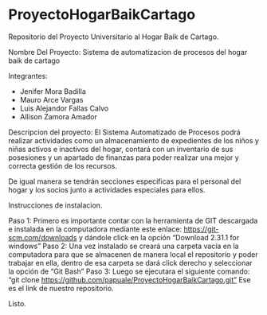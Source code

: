 # ProyectoHogarBaikCartago
Repositorio del Proyecto Universitario al Hogar Baik de Cartago.

Nombre Del Proyecto: Sistema de automatizacion de procesos del hogar baik de cartago

Integrantes:

- Jenifer Mora Badilla
- Mauro Arce Vargas
- Luis Alejandor Fallas Calvo
- Allison Zamora Amador

Descripcion del proyecto: El Sistema Automatizado de Procesos podrá realizar actividades como un almacenamiento de expedientes de los niños y niñas activos e inactivos del hogar, contará con un inventario de sus posesiones y un apartado de finanzas para poder realizar una mejor y correcta gestión de los recursos.  

De igual manera se tendrán secciones específicas para el personal del hogar y los socios junto a actividades especiales para ellos.  

Instrucciones de instalacion.

Paso 1: Primero es importante contar con la herramienta de GIT descargada e instalada en la computadora mediante este enlace: https://git-scm.com/downloads y dándole click en la opción “Download 2.31.1 for windows” 
Paso 2: Una vez instalado se creará una carpeta vacía en la computadora para que se almacenen de manera local el repositorio y poder trabajar en ella, dentro de esa carpeta se dará click derecho y seleccionar la opción de “Git Bash”
Paso 3: Luego se ejecutara el siguiente comando: “git clone https://github.com/papuale/ProyectoHogarBaikCartago.git”  Ese es el link de nuestro repositorio. 

Listo.